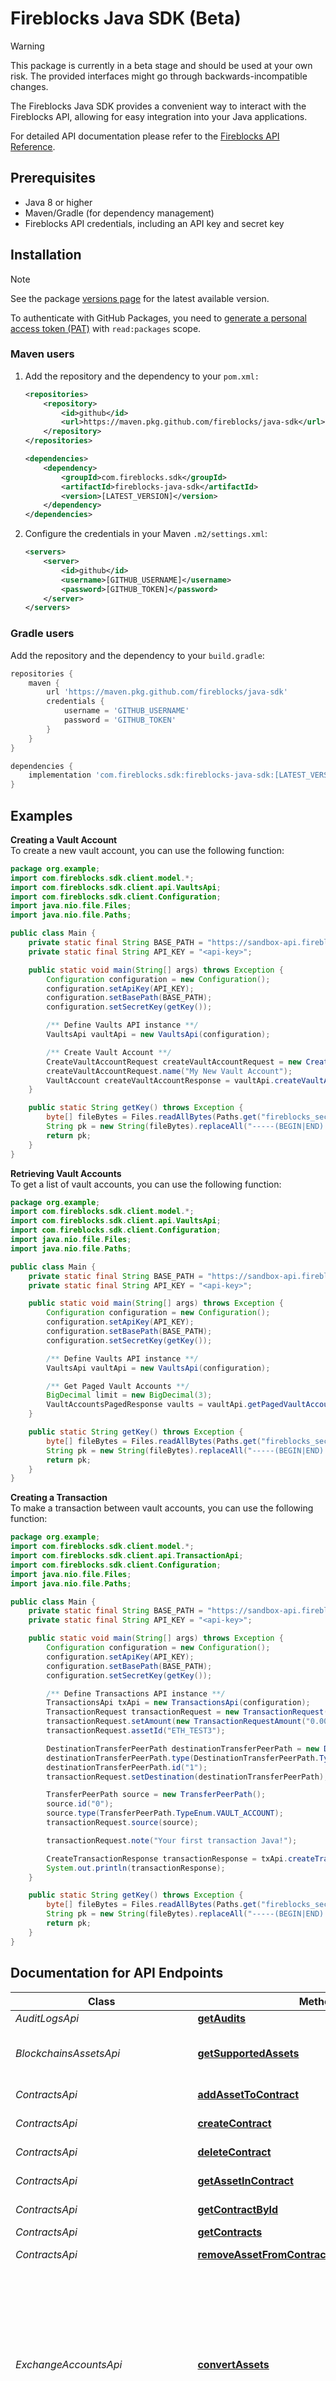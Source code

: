 # Fireblocks Java SDK (Beta)
<!--[![Maven version](https://badge.fury.io/java/fireblocks.svg)](https://badge.fury.io/java/fireblocks)-->
> [!WARNING]
> This package is currently in a beta stage and should be used at your own risk.
> The provided interfaces might go through backwards-incompatible changes.

The Fireblocks Java SDK provides a convenient way to interact with the Fireblocks API, allowing for easy integration into your Java applications.

For detailed API documentation please refer to the [Fireblocks API Reference](https://developers.fireblocks.com/reference/).

## Prerequisites

- Java 8 or higher
- Maven/Gradle (for dependency management)
- Fireblocks API credentials, including an API key and secret key

## Installation

> [!NOTE]
> See the package [versions page](https://github.com/fireblocks/java-sdk/packages/1998291/versions) for the latest available version.
> 
> To authenticate with GitHub Packages, you need to [generate a personal access token (PAT)](https://docs.github.com/en/authentication/keeping-your-account-and-data-secure/managing-your-personal-access-tokens) with `read:packages` scope.

### Maven users

1. Add the repository and the dependency to your `pom.xml:`
    
    ```xml 
    <repositories>
        <repository>
            <id>github</id>
            <url>https://maven.pkg.github.com/fireblocks/java-sdk</url>
        </repository>
    </repositories>

    <dependencies>
        <dependency>
            <groupId>com.fireblocks.sdk</groupId>
            <artifactId>fireblocks-java-sdk</artifactId>
            <version>[LATEST_VERSION]</version>
        </dependency>
    </dependencies>
    ```

2. Configure the credentials in your Maven `.m2/settings.xml`:
    ```xml
    <servers>
        <server>
            <id>github</id>
            <username>[GITHUB_USERNAME]</username>
            <password>[GITHUB_TOKEN]</password>
        </server>
    </servers>
    ```

### Gradle users

Add the repository and the dependency to your `build.gradle`:

```groovy
repositories {
    maven {
        url 'https://maven.pkg.github.com/fireblocks/java-sdk'
        credentials {
            username = 'GITHUB_USERNAME'
            password = 'GITHUB_TOKEN'
        }
    }
}

dependencies {
    implementation 'com.fireblocks.sdk:fireblocks-java-sdk:[LATEST_VERSION]'
}
```

## Examples
<p><strong>Creating a Vault Account</strong><br>
To create a new vault account, you can use the following function:</p>

```java
package org.example;
import com.fireblocks.sdk.client.model.*;
import com.fireblocks.sdk.client.api.VaultsApi;
import com.fireblocks.sdk.client.Configuration;
import java.nio.file.Files;
import java.nio.file.Paths;

public class Main {
    private static final String BASE_PATH = "https://sandbox-api.fireblocks.io/v1";
    private static final String API_KEY = "<api-key>";

    public static void main(String[] args) throws Exception {
        Configuration configuration = new Configuration();
        configuration.setApiKey(API_KEY);
        configuration.setBasePath(BASE_PATH);
        configuration.setSecretKey(getKey());

        /** Define Vaults API instance **/
        VaultsApi vaultApi = new VaultsApi(configuration);

        /** Create Vault Account **/
        CreateVaultAccountRequest createVaultAccountRequest = new CreateVaultAccountRequest();
        createVaultAccountRequest.name("My New Vault Account");
        VaultAccount createVaultAccountResponse = vaultApi.createVaultAccount(createVaultAccountRequest);
    }

    public static String getKey() throws Exception {
        byte[] fileBytes = Files.readAllBytes(Paths.get("fireblocks_secret_sandbox.key"));
        String pk = new String(fileBytes).replaceAll("-----(BEGIN|END) PRIVATE KEY-----", "").replaceAll("\\s", ""); // Convert bytes to a String
        return pk;
    }
}
```

<p><strong>Retrieving Vault Accounts</strong><br>
To get a list of vault accounts, you can use the following function:</p>

```java
package org.example;
import com.fireblocks.sdk.client.model.*;
import com.fireblocks.sdk.client.api.VaultsApi;
import com.fireblocks.sdk.client.Configuration;
import java.nio.file.Files;
import java.nio.file.Paths;

public class Main {
    private static final String BASE_PATH = "https://sandbox-api.fireblocks.io/v1";
    private static final String API_KEY = "<api-key>";

    public static void main(String[] args) throws Exception {
        Configuration configuration = new Configuration();
        configuration.setApiKey(API_KEY);
        configuration.setBasePath(BASE_PATH);
        configuration.setSecretKey(getKey());

        /** Define Vaults API instance **/
        VaultsApi vaultApi = new VaultsApi(configuration);

        /** Get Paged Vault Accounts **/
        BigDecimal limit = new BigDecimal(3);
        VaultAccountsPagedResponse vaults = vaultApi.getPagedVaultAccounts(null,null, null, null, null,null,null, limit);
    }

    public static String getKey() throws Exception {
        byte[] fileBytes = Files.readAllBytes(Paths.get("fireblocks_secret_sandbox.key"));
        String pk = new String(fileBytes).replaceAll("-----(BEGIN|END) PRIVATE KEY-----", "").replaceAll("\\s", ""); // Convert bytes to a String
        return pk;
    }
}
```

<p><strong>Creating a Transaction</strong><br>
To make a transaction between vault accounts, you can use the following function:</p>

```java
package org.example;
import com.fireblocks.sdk.client.model.*;
import com.fireblocks.sdk.client.api.TransactionApi;
import com.fireblocks.sdk.client.Configuration;
import java.nio.file.Files;
import java.nio.file.Paths;

public class Main {
    private static final String BASE_PATH = "https://sandbox-api.fireblocks.io/v1";
    private static final String API_KEY = "<api-key>";

    public static void main(String[] args) throws Exception {
        Configuration configuration = new Configuration();
        configuration.setApiKey(API_KEY);
        configuration.setBasePath(BASE_PATH);
        configuration.setSecretKey(getKey());

        /** Define Transactions API instance **/
        TransactionsApi txApi = new TransactionsApi(configuration);
        TransactionRequest transactionRequest = new TransactionRequest();
        transactionRequest.setAmount(new TransactionRequestAmount("0.001"));
        transactionRequest.assetId("ETH_TEST3");

        DestinationTransferPeerPath destinationTransferPeerPath = new DestinationTransferPeerPath();
        destinationTransferPeerPath.type(DestinationTransferPeerPath.TypeEnum.VAULT_ACCOUNT);
        destinationTransferPeerPath.id("1");
        transactionRequest.setDestination(destinationTransferPeerPath);

        TransferPeerPath source = new TransferPeerPath();
        source.id("0");
        source.type(TransferPeerPath.TypeEnum.VAULT_ACCOUNT);
        transactionRequest.source(source);

        transactionRequest.note("Your first transaction Java!");

        CreateTransactionResponse transactionResponse = txApi.createTransaction(transactionRequest);
        System.out.println(transactionResponse);
    }

    public static String getKey() throws Exception {
        byte[] fileBytes = Files.readAllBytes(Paths.get("fireblocks_secret_sandbox.key"));
        String pk = new String(fileBytes).replaceAll("-----(BEGIN|END) PRIVATE KEY-----", "").replaceAll("\\s", ""); // Convert bytes to a String
        return pk;
    }
}
```

## Documentation for API Endpoints

Class | Method | HTTP request | Description
------------ | ------------- | ------------- | -------------
*AuditLogsApi* | [**getAudits**](docs/AuditLogsApi.md#getAudits) | **GET** /audits | Get audit logs
*BlockchainsAssetsApi* | [**getSupportedAssets**](docs/BlockchainsAssetsApi.md#getSupportedAssets) | **GET** /supported_assets | List all asset types supported by Fireblocks
*ContractsApi* | [**addAssetToContract**](docs/ContractsApi.md#addAssetToContract) | **POST** /contracts/{contractId}/{assetId} | Add an asset to a contract
*ContractsApi* | [**createContract**](docs/ContractsApi.md#createContract) | **POST** /contracts | Create a contract
*ContractsApi* | [**deleteContract**](docs/ContractsApi.md#deleteContract) | **DELETE** /contracts/{contractId} | Delete a contract
*ContractsApi* | [**getAssetInContract**](docs/ContractsApi.md#getAssetInContract) | **GET** /contracts/{contractId}/{assetId} | Find a contract asset
*ContractsApi* | [**getContractById**](docs/ContractsApi.md#getContractById) | **GET** /contracts/{contractId} | Find a specific contract
*ContractsApi* | [**getContracts**](docs/ContractsApi.md#getContracts) | **GET** /contracts | List contracts
*ContractsApi* | [**removeAssetFromContract**](docs/ContractsApi.md#removeAssetFromContract) | **DELETE** /contracts/{contractId}/{assetId} | Delete a contract asset
*ExchangeAccountsApi* | [**convertAssets**](docs/ExchangeAccountsApi.md#convertAssets) | **POST** /exchange_accounts/{exchangeAccountId}/convert | Convert exchange account funds from the source asset to the destination asset. Coinbase (USD to USDC, USDC to USD) and Bitso (MXN to USD) are supported conversions.
*ExchangeAccountsApi* | [**getExchangeAccountAsset**](docs/ExchangeAccountsApi.md#getExchangeAccountAsset) | **GET** /exchange_accounts/{exchangeAccountId}/{assetId} | Find an asset for an exchange account
*ExchangeAccountsApi* | [**getExchangeAccountById**](docs/ExchangeAccountsApi.md#getExchangeAccountById) | **GET** /exchange_accounts/{exchangeAccountId} | Find a specific exchange account
*ExchangeAccountsApi* | [**getExchangeAccounts**](docs/ExchangeAccountsApi.md#getExchangeAccounts) | **GET** /exchange_accounts | List exchange accounts
*ExchangeAccountsApi* | [**internalTransfer**](docs/ExchangeAccountsApi.md#internalTransfer) | **POST** /exchange_accounts/{exchangeAccountId}/internal_transfer | Internal tranfer for exchange accounts
*ExternalWalletsApi* | [**addAssetToExternalWallet**](docs/ExternalWalletsApi.md#addAssetToExternalWallet) | **POST** /external_wallets/{walletId}/{assetId} | Add an asset to an external wallet.
*ExternalWalletsApi* | [**createExternalWallet**](docs/ExternalWalletsApi.md#createExternalWallet) | **POST** /external_wallets | Create an external wallet
*ExternalWalletsApi* | [**deleteExternalWallet**](docs/ExternalWalletsApi.md#deleteExternalWallet) | **DELETE** /external_wallets/{walletId} | Delete an external wallet
*ExternalWalletsApi* | [**getAssetInExternalWallet**](docs/ExternalWalletsApi.md#getAssetInExternalWallet) | **GET** /external_wallets/{walletId}/{assetId} | Get an asset from an external wallet
*ExternalWalletsApi* | [**getExternalWalletById**](docs/ExternalWalletsApi.md#getExternalWalletById) | **GET** /external_wallets/{walletId} | Find an external wallet
*ExternalWalletsApi* | [**getExternalWallets**](docs/ExternalWalletsApi.md#getExternalWallets) | **GET** /external_wallets | List external wallets
*ExternalWalletsApi* | [**removeAssetFromExternalWallet**](docs/ExternalWalletsApi.md#removeAssetFromExternalWallet) | **DELETE** /external_wallets/{walletId}/{assetId} | Delete an asset from an external wallet
*ExternalWalletsApi* | [**setCustomerRefIdForExternalWallet**](docs/ExternalWalletsApi.md#setCustomerRefIdForExternalWallet) | **POST** /external_wallets/{walletId}/set_customer_ref_id | Set an AML customer reference ID for an external wallet
*FiatAccountsApi* | [**depositFundsFromLinkedDDA**](docs/FiatAccountsApi.md#depositFundsFromLinkedDDA) | **POST** /fiat_accounts/{accountId}/deposit_from_linked_dda | Deposit funds from DDA
*FiatAccountsApi* | [**getFiatAccountById**](docs/FiatAccountsApi.md#getFiatAccountById) | **GET** /fiat_accounts/{accountId} | Find a specific fiat account
*FiatAccountsApi* | [**getFiatAccounts**](docs/FiatAccountsApi.md#getFiatAccounts) | **GET** /fiat_accounts | List fiat accounts
*FiatAccountsApi* | [**redeemFundsToLinkedDDA**](docs/FiatAccountsApi.md#redeemFundsToLinkedDDA) | **POST** /fiat_accounts/{accountId}/redeem_to_linked_dda | Redeem funds to DDA
*GasStationsApi* | [**getGasStation**](docs/GasStationsApi.md#getGasStation) | **GET** /gas_station | Get gas station settings
*GasStationsApi* | [**getGasStationByAssetId**](docs/GasStationsApi.md#getGasStationByAssetId) | **GET** /gas_station/{assetId} | Get gas station settings by asset
*GasStationsApi* | [**updateGasStationConfiguration**](docs/GasStationsApi.md#updateGasStationConfiguration) | **PUT** /gas_station/configuration | Edit gas station settings
*GasStationsApi* | [**updateGasStationConfigurationByAssetId**](docs/GasStationsApi.md#updateGasStationConfigurationByAssetId) | **PUT** /gas_station/configuration/{assetId} | Edit gas station settings for an asset
*InternalWalletsApi* | [**createInternalWallet**](docs/InternalWalletsApi.md#createInternalWallet) | **POST** /internal_wallets | Create an internal wallet
*InternalWalletsApi* | [**createInternalWalletAsset**](docs/InternalWalletsApi.md#createInternalWalletAsset) | **POST** /internal_wallets/{walletId}/{assetId} | Add an asset to an internal wallet
*InternalWalletsApi* | [**deleteInternalWallet**](docs/InternalWalletsApi.md#deleteInternalWallet) | **DELETE** /internal_wallets/{walletId} | Delete an internal wallet
*InternalWalletsApi* | [**deleteInternalWalletAsset**](docs/InternalWalletsApi.md#deleteInternalWalletAsset) | **DELETE** /internal_wallets/{walletId}/{assetId} | Delete a whitelisted address from an internal wallet
*InternalWalletsApi* | [**getInternalWalletAsset**](docs/InternalWalletsApi.md#getInternalWalletAsset) | **GET** /internal_wallets/{walletId}/{assetId} | Get an asset from an internal wallet
*InternalWalletsApi* | [**getInternalWalletById**](docs/InternalWalletsApi.md#getInternalWalletById) | **GET** /internal_wallets/{walletId} | Get assets for internal wallet
*InternalWalletsApi* | [**getInternalWallets**](docs/InternalWalletsApi.md#getInternalWallets) | **GET** /internal_wallets | List internal wallets
*InternalWalletsApi* | [**setCustomerRefIdForInternalWallet**](docs/InternalWalletsApi.md#setCustomerRefIdForInternalWallet) | **POST** /internal_wallets/{walletId}/set_customer_ref_id | Set an AML/KYT customer reference ID for an internal wallet
*NetworkConnectionsApi* | [**checkThirdPartyRoutingForNetworkConnection**](docs/NetworkConnectionsApi.md#checkThirdPartyRoutingForNetworkConnection) | **GET** /network_connections/{connectionId}/is_third_party_routing/{assetType} | Retrieve third-party network routing validation by asset type.
*NetworkConnectionsApi* | [**createNetworkConnection**](docs/NetworkConnectionsApi.md#createNetworkConnection) | **POST** /network_connections | Creates a new network connection
*NetworkConnectionsApi* | [**createNetworkId**](docs/NetworkConnectionsApi.md#createNetworkId) | **POST** /network_ids | Creates a new Network ID
*NetworkConnectionsApi* | [**deleteNetworkConnection**](docs/NetworkConnectionsApi.md#deleteNetworkConnection) | **DELETE** /network_connections/{connectionId} | Deletes a network connection by ID
*NetworkConnectionsApi* | [**deleteNetworkId**](docs/NetworkConnectionsApi.md#deleteNetworkId) | **DELETE** /network_ids/{networkId} | Deletes specific network ID.
*NetworkConnectionsApi* | [**getNetworkConnectionById**](docs/NetworkConnectionsApi.md#getNetworkConnectionById) | **GET** /network_connections/{connectionId} | Get a network connection
*NetworkConnectionsApi* | [**getNetworkConnections**](docs/NetworkConnectionsApi.md#getNetworkConnections) | **GET** /network_connections | List network connections
*NetworkConnectionsApi* | [**getNetworkIdById**](docs/NetworkConnectionsApi.md#getNetworkIdById) | **GET** /network_ids/{networkId} | Returns specific network ID.
*NetworkConnectionsApi* | [**getNetworkIds**](docs/NetworkConnectionsApi.md#getNetworkIds) | **GET** /network_ids | Returns all network IDs, both local IDs and discoverable remote IDs
*NetworkConnectionsApi* | [**setDiscoverabilityForNetworkId**](docs/NetworkConnectionsApi.md#setDiscoverabilityForNetworkId) | **PATCH** /network_ids/{networkId}/set_discoverability | Update network ID&#39;s discoverability.
*NetworkConnectionsApi* | [**setNetworkIdName**](docs/NetworkConnectionsApi.md#setNetworkIdName) | **PATCH** /network_ids/{networkId}/set_name | Update network ID&#39;s name.
*NetworkConnectionsApi* | [**setRoutingPolicyForNetworkConnection**](docs/NetworkConnectionsApi.md#setRoutingPolicyForNetworkConnection) | **PATCH** /network_connections/{connectionId}/set_routing_policy | Update network connection routing policy.
*NetworkConnectionsApi* | [**setRoutingPolicyForNetworkId**](docs/NetworkConnectionsApi.md#setRoutingPolicyForNetworkId) | **PATCH** /network_ids/{networkId}/set_routing_policy | Update network id routing policy.
*NftsApi* | [**getNFT**](docs/NftsApi.md#getNFT) | **GET** /nfts/tokens/{id} | List token data by ID
*NftsApi* | [**getNFTs**](docs/NftsApi.md#getNFTs) | **GET** /nfts/tokens | List tokens by IDs
*NftsApi* | [**getOwnershipTokens**](docs/NftsApi.md#getOwnershipTokens) | **GET** /nfts/ownership/tokens | List all owned tokens (paginated)
*NftsApi* | [**listOwnedCollections**](docs/NftsApi.md#listOwnedCollections) | **GET** /nfts/ownership/collections | List owned collections (paginated)
*NftsApi* | [**refreshNFTMetadata**](docs/NftsApi.md#refreshNFTMetadata) | **PUT** /nfts/tokens/{id} | Refresh token metadata
*NftsApi* | [**updateOwnershipTokens**](docs/NftsApi.md#updateOwnershipTokens) | **PUT** /nfts/ownership/tokens | Refresh vault account tokens
*NftsApi* | [**updateTokenOwnershipStatus**](docs/NftsApi.md#updateTokenOwnershipStatus) | **PUT** /nfts/ownership/tokens/{id}/status | Update token ownership status
*OffExchangesApi* | [**addOffExchange**](docs/OffExchangesApi.md#addOffExchange) | **POST** /off_exchange/add | add collateral
*OffExchangesApi* | [**getOffExchangeCollateralAccounts**](docs/OffExchangesApi.md#getOffExchangeCollateralAccounts) | **GET** /off_exchange/collateral_accounts/{mainExchangeAccountId} | Find a specific collateral exchange account
*OffExchangesApi* | [**getOffExchangeSettlementTransactions**](docs/OffExchangesApi.md#getOffExchangeSettlementTransactions) | **GET** /off_exchange/settlements/transactions | get settlements transactions from exchange
*OffExchangesApi* | [**removeOffExchange**](docs/OffExchangesApi.md#removeOffExchange) | **POST** /off_exchange/remove | remove collateral
*OffExchangesApi* | [**settleOffExchangeTrades**](docs/OffExchangesApi.md#settleOffExchangeTrades) | **POST** /off_exchange/settlements/trader | create settlement for a trader
*OtaBetaApi* | [**getOtaStatus**](docs/OtaBetaApi.md#getOtaStatus) | **GET** /management/ota | Returns current OTA status
*OtaBetaApi* | [**setOtaStatus**](docs/OtaBetaApi.md#setOtaStatus) | **POST** /management/ota | Enable or disable transactions to OTA
*PaymentsCrossBorderSettlementApi* | [**createXBSettlementConfig**](docs/PaymentsCrossBorderSettlementApi.md#createXBSettlementConfig) | **POST** /payments/xb-settlements/configs | Create a new cross-border settlement configuration
*PaymentsCrossBorderSettlementApi* | [**createXBSettlementFlow**](docs/PaymentsCrossBorderSettlementApi.md#createXBSettlementFlow) | **POST** /payments/xb-settlements/flows | Create a new cross-border settlement flow
*PaymentsCrossBorderSettlementApi* | [**deleteXBSettlementConfig**](docs/PaymentsCrossBorderSettlementApi.md#deleteXBSettlementConfig) | **DELETE** /payments/xb-settlements/configs/{configId} | Delete a cross-border settlement configuration
*PaymentsCrossBorderSettlementApi* | [**executeXBSettlementFlowAction**](docs/PaymentsCrossBorderSettlementApi.md#executeXBSettlementFlowAction) | **POST** /payments/xb-settlements/flows/{flowId}/actions/execute | Execute cross-border settlement flow
*PaymentsCrossBorderSettlementApi* | [**getXBSettlementConfigById**](docs/PaymentsCrossBorderSettlementApi.md#getXBSettlementConfigById) | **GET** /payments/xb-settlements/configs/{configId} | Get a specific cross-border settlement configuration
*PaymentsCrossBorderSettlementApi* | [**getXBSettlementConfigs**](docs/PaymentsCrossBorderSettlementApi.md#getXBSettlementConfigs) | **GET** /payments/xb-settlements/configs | Get all the cross-border settlement configurations
*PaymentsCrossBorderSettlementApi* | [**getXBSettlementFlowById**](docs/PaymentsCrossBorderSettlementApi.md#getXBSettlementFlowById) | **GET** /payments/xb-settlements/flows/{flowId} | Get specific cross-border settlement flow details
*PaymentsCrossBorderSettlementApi* | [**updateXBSettlementConfig**](docs/PaymentsCrossBorderSettlementApi.md#updateXBSettlementConfig) | **PUT** /payments/xb-settlements/configs/{configId} | Edit a cross-border settlement configuration
*PaymentsPayoutApi* | [**createPayout**](docs/PaymentsPayoutApi.md#createPayout) | **POST** /payments/payout | Create a payout instruction set
*PaymentsPayoutApi* | [**executePayoutAction**](docs/PaymentsPayoutApi.md#executePayoutAction) | **POST** /payments/payout/{payoutId}/actions/execute | Execute a payout instruction set
*PaymentsPayoutApi* | [**getPayoutById**](docs/PaymentsPayoutApi.md#getPayoutById) | **GET** /payments/payout/{payoutId} | Get the status of a payout instruction set
*PolicyEditorBetaApi* | [**getActivePolicy**](docs/PolicyEditorBetaApi.md#getActivePolicy) | **GET** /tap/active_policy | Get the active policy and its validation
*PolicyEditorBetaApi* | [**getDraft**](docs/PolicyEditorBetaApi.md#getDraft) | **GET** /tap/draft | Get the active draft
*PolicyEditorBetaApi* | [**publishDraft**](docs/PolicyEditorBetaApi.md#publishDraft) | **POST** /tap/draft | Send publish request for a certain draft id
*PolicyEditorBetaApi* | [**publishPolicyRules**](docs/PolicyEditorBetaApi.md#publishPolicyRules) | **POST** /tap/publish | Send publish request for a set of policy rules
*PolicyEditorBetaApi* | [**updateDraft**](docs/PolicyEditorBetaApi.md#updateDraft) | **PUT** /tap/draft | Update the draft with a new set of rules
*TransactionsApi* | [**cancelTransaction**](docs/TransactionsApi.md#cancelTransaction) | **POST** /transactions/{txId}/cancel | Cancel a transaction
*TransactionsApi* | [**createTransaction**](docs/TransactionsApi.md#createTransaction) | **POST** /transactions | Create a new transaction
*TransactionsApi* | [**dropTransaction**](docs/TransactionsApi.md#dropTransaction) | **POST** /transactions/{txId}/drop | Drop ETH transaction by ID
*TransactionsApi* | [**estimateNetworkFee**](docs/TransactionsApi.md#estimateNetworkFee) | **GET** /estimate_network_fee | Estimate the required fee for an asset
*TransactionsApi* | [**estimateTransactionFee**](docs/TransactionsApi.md#estimateTransactionFee) | **POST** /transactions/estimate_fee | Estimate transaction fee
*TransactionsApi* | [**freezeTransaction**](docs/TransactionsApi.md#freezeTransaction) | **POST** /transactions/{txId}/freeze | Freeze a transaction
*TransactionsApi* | [**getTransactionByExternalId**](docs/TransactionsApi.md#getTransactionByExternalId) | **GET** /transactions/external_tx_id/{externalTxId}/ | Find a specific transaction by external transaction ID
*TransactionsApi* | [**getTransactionById**](docs/TransactionsApi.md#getTransactionById) | **GET** /transactions/{txId} | Find a specific transaction by Fireblocks transaction ID
*TransactionsApi* | [**getTransactions**](docs/TransactionsApi.md#getTransactions) | **GET** /transactions | List transaction history
*TransactionsApi* | [**setConfirmationThresholdForTransaction**](docs/TransactionsApi.md#setConfirmationThresholdForTransaction) | **POST** /transactions/{txId}/set_confirmation_threshold | Set confirmation threshold by transaction ID
*TransactionsApi* | [**setConfirmationThresholdForTransactionByHash**](docs/TransactionsApi.md#setConfirmationThresholdForTransactionByHash) | **POST** /txHash/{txHash}/set_confirmation_threshold | Set confirmation threshold by transaction hash
*TransactionsApi* | [**unfreezeTransaction**](docs/TransactionsApi.md#unfreezeTransaction) | **POST** /transactions/{txId}/unfreeze | Unfreeze a transaction
*TransactionsApi* | [**validateAddress**](docs/TransactionsApi.md#validateAddress) | **GET** /transactions/validate_address/{assetId}/{address} | Validate destination address
*TravelRuleBetaApi* | [**getVASPByDID**](docs/TravelRuleBetaApi.md#getVASPByDID) | **GET** /screening/travel_rule/vasp/{did} | Get VASP details
*TravelRuleBetaApi* | [**getVASPs**](docs/TravelRuleBetaApi.md#getVASPs) | **GET** /screening/travel_rule/vasp | Get All VASPs
*TravelRuleBetaApi* | [**travelRuleApiControllerUpdateVasp**](docs/TravelRuleBetaApi.md#travelRuleApiControllerUpdateVasp) | **PUT** /screeening/travel_rule/vasp/update | Add jsonDidKey to VASP details
*TravelRuleBetaApi* | [**validateFullTravelRuleTransaction**](docs/TravelRuleBetaApi.md#validateFullTravelRuleTransaction) | **POST** /screening/travel_rule/transaction/validate/full | Validate Full Travel Rule Transaction
*TravelRuleBetaApi* | [**validateTravelRuleTransaction**](docs/TravelRuleBetaApi.md#validateTravelRuleTransaction) | **POST** /screening/travel_rule/transaction/validate | Validate Travel Rule Transaction
*UsersApi* | [**getUsers**](docs/UsersApi.md#getUsers) | **GET** /users | List users
*UsersGroupsBetaApi* | [**createUserGroup**](docs/UsersGroupsBetaApi.md#createUserGroup) | **POST** /users_groups | Create users group
*UsersGroupsBetaApi* | [**deleteUserGroup**](docs/UsersGroupsBetaApi.md#deleteUserGroup) | **DELETE** /users_groups/{groupId} | Delete users group
*UsersGroupsBetaApi* | [**getUserGroup**](docs/UsersGroupsBetaApi.md#getUserGroup) | **GET** /users_groups/{groupId} | Get users group
*UsersGroupsBetaApi* | [**getUserGroups**](docs/UsersGroupsBetaApi.md#getUserGroups) | **GET** /users_groups | List users groups
*UsersGroupsBetaApi* | [**updateUserGroup**](docs/UsersGroupsBetaApi.md#updateUserGroup) | **PUT** /users_groups/{groupId} | Update users group
*VaultsApi* | [**activateAssetForVaultAccount**](docs/VaultsApi.md#activateAssetForVaultAccount) | **POST** /vault/accounts/{vaultAccountId}/{assetId}/activate | Activate a wallet in a vault account
*VaultsApi* | [**createLegacyAddressForVaultAccountAsset**](docs/VaultsApi.md#createLegacyAddressForVaultAccountAsset) | **POST** /vault/accounts/{vaultAccountId}/{assetId}/addresses/{addressId}/create_legacy | Convert a segwit address to legacy format
*VaultsApi* | [**createVaultAccount**](docs/VaultsApi.md#createVaultAccount) | **POST** /vault/accounts | Create a new vault account
*VaultsApi* | [**createVaultAccountAsset**](docs/VaultsApi.md#createVaultAccountAsset) | **POST** /vault/accounts/{vaultAccountId}/{assetId} | Create a new wallet
*VaultsApi* | [**createVaultAccountAssetAddress**](docs/VaultsApi.md#createVaultAccountAssetAddress) | **POST** /vault/accounts/{vaultAccountId}/{assetId}/addresses | Create new asset deposit address
*VaultsApi* | [**getAssetWallets**](docs/VaultsApi.md#getAssetWallets) | **GET** /vault/asset_wallets | List asset wallets (Paginated)
*VaultsApi* | [**getMaxSpendableAmount**](docs/VaultsApi.md#getMaxSpendableAmount) | **GET** /vault/accounts/{vaultAccountId}/{assetId}/max_spendable_amount | Get the maximum spendable amount in a single transaction.
*VaultsApi* | [**getPagedVaultAccounts**](docs/VaultsApi.md#getPagedVaultAccounts) | **GET** /vault/accounts_paged | List vault acounts (Paginated)
*VaultsApi* | [**getPublicKeyInfo**](docs/VaultsApi.md#getPublicKeyInfo) | **GET** /vault/public_key_info/ | Get the public key information
*VaultsApi* | [**getPublicKeyInfoForAddress**](docs/VaultsApi.md#getPublicKeyInfoForAddress) | **GET** /vault/accounts/{vaultAccountId}/{assetId}/{change}/{addressIndex}/public_key_info | Get the public key for a vault account
*VaultsApi* | [**getVaultAccountAsset**](docs/VaultsApi.md#getVaultAccountAsset) | **GET** /vault/accounts/{vaultAccountId}/{assetId} | Get the asset balance for a vault account
*VaultsApi* | [**getVaultAccountAssetAddresses**](docs/VaultsApi.md#getVaultAccountAssetAddresses) | **GET** /vault/accounts/{vaultAccountId}/{assetId}/addresses | Get asset addresses
*VaultsApi* | [**getVaultAccountAssetUnspentInputs**](docs/VaultsApi.md#getVaultAccountAssetUnspentInputs) | **GET** /vault/accounts/{vaultAccountId}/{assetId}/unspent_inputs | Get UTXO unspent inputs information
*VaultsApi* | [**getVaultAccountById**](docs/VaultsApi.md#getVaultAccountById) | **GET** /vault/accounts/{vaultAccountId} | Find a vault account by ID
*VaultsApi* | [**getVaultAccounts**](docs/VaultsApi.md#getVaultAccounts) | **GET** /vault/accounts | List vault accounts
*VaultsApi* | [**getVaultAssetById**](docs/VaultsApi.md#getVaultAssetById) | **GET** /vault/assets/{assetId} | Get vault balance by asset
*VaultsApi* | [**getVaultAssets**](docs/VaultsApi.md#getVaultAssets) | **GET** /vault/assets | Get asset balance for chosen assets
*VaultsApi* | [**hideVaultAccount**](docs/VaultsApi.md#hideVaultAccount) | **POST** /vault/accounts/{vaultAccountId}/hide | Hide a vault account in the console
*VaultsApi* | [**setAutoFuelForVaultAccount**](docs/VaultsApi.md#setAutoFuelForVaultAccount) | **POST** /vault/accounts/{vaultAccountId}/set_auto_fuel | Turn autofueling on or off
*VaultsApi* | [**setCustomerRefIdForVaultAccount**](docs/VaultsApi.md#setCustomerRefIdForVaultAccount) | **POST** /vault/accounts/{vaultAccountId}/set_customer_ref_id | Set an AML/KYT customer reference ID for a vault account
*VaultsApi* | [**setCustomerRefIdForVaultAccountAssetAddress**](docs/VaultsApi.md#setCustomerRefIdForVaultAccountAssetAddress) | **POST** /vault/accounts/{vaultAccountId}/{assetId}/addresses/{addressId}/set_customer_ref_id | Assign AML customer reference ID
*VaultsApi* | [**unhideVaultAccount**](docs/VaultsApi.md#unhideVaultAccount) | **POST** /vault/accounts/{vaultAccountId}/unhide | Unhide a vault account in the console
*VaultsApi* | [**updateVaultAccount**](docs/VaultsApi.md#updateVaultAccount) | **PUT** /vault/accounts/{vaultAccountId} | Rename a vault account
*VaultsApi* | [**updateVaultAccountAssetAddress**](docs/VaultsApi.md#updateVaultAccountAssetAddress) | **PUT** /vault/accounts/{vaultAccountId}/{assetId}/addresses/{addressId} | Update address description
*VaultsApi* | [**updateVaultAccountAssetBalance**](docs/VaultsApi.md#updateVaultAccountAssetBalance) | **POST** /vault/accounts/{vaultAccountId}/{assetId}/balance | Refresh asset balance data
*Web3ConnectionsApi* | [**create**](docs/Web3ConnectionsApi.md#create) | **POST** /connections/wc | Create a new Web3 connection.
*Web3ConnectionsApi* | [**get**](docs/Web3ConnectionsApi.md#get) | **GET** /connections | List all open Web3 connections.
*Web3ConnectionsApi* | [**remove**](docs/Web3ConnectionsApi.md#remove) | **DELETE** /connections/wc/{id} | Remove an existing Web3 connection.
*Web3ConnectionsApi* | [**submit**](docs/Web3ConnectionsApi.md#submit) | **PUT** /connections/wc/{id} | Respond to a pending Web3 connection request.
*WebhooksApi* | [**resendWebhooks**](docs/WebhooksApi.md#resendWebhooks) | **POST** /webhooks/resend | Resend failed webhooks
*WebhooksApi* | [**resendWebhooksForTransaction**](docs/WebhooksApi.md#resendWebhooksForTransaction) | **POST** /webhooks/resend/{txId} | Resend failed webhooks for a transaction by ID


## Documentation for Models

 - [AddAssetToContractRequest](docs/AddAssetToContractRequest.md)
 - [AddAssetToExternalWalletRequest](docs/AddAssetToExternalWalletRequest.md)
 - [AddAssetToExternalWalletRequestOneOf](docs/AddAssetToExternalWalletRequestOneOf.md)
 - [AddAssetToExternalWalletRequestOneOf1](docs/AddAssetToExternalWalletRequestOneOf1.md)
 - [AddAssetToExternalWalletRequestOneOf1AdditionalInfo](docs/AddAssetToExternalWalletRequestOneOf1AdditionalInfo.md)
 - [AddAssetToExternalWalletRequestOneOf1AdditionalInfoOneOf](docs/AddAssetToExternalWalletRequestOneOf1AdditionalInfoOneOf.md)
 - [AddAssetToExternalWalletRequestOneOf1AdditionalInfoOneOf1](docs/AddAssetToExternalWalletRequestOneOf1AdditionalInfoOneOf1.md)
 - [AddAssetToExternalWalletRequestOneOf1AdditionalInfoOneOf2](docs/AddAssetToExternalWalletRequestOneOf1AdditionalInfoOneOf2.md)
 - [AddCollateralRequestBody](docs/AddCollateralRequestBody.md)
 - [AmlScreeningResult](docs/AmlScreeningResult.md)
 - [AmountAggregationTimePeriodMethod](docs/AmountAggregationTimePeriodMethod.md)
 - [AmountInfo](docs/AmountInfo.md)
 - [AssetTypeResponse](docs/AssetTypeResponse.md)
 - [AssetWallet](docs/AssetWallet.md)
 - [AuthorizationGroups](docs/AuthorizationGroups.md)
 - [AuthorizationInfo](docs/AuthorizationInfo.md)
 - [BlockInfo](docs/BlockInfo.md)
 - [CancelTransactionResponse](docs/CancelTransactionResponse.md)
 - [CheckThirdPartyRoutingForNetworkConnection200Response](docs/CheckThirdPartyRoutingForNetworkConnection200Response.md)
 - [CollectionOwnershipResponse](docs/CollectionOwnershipResponse.md)
 - [ConfigChangeRequestStatus](docs/ConfigChangeRequestStatus.md)
 - [ConvertAssetsRequest](docs/ConvertAssetsRequest.md)
 - [CreateAddressResponse](docs/CreateAddressResponse.md)
 - [CreateConnectionRequest](docs/CreateConnectionRequest.md)
 - [CreateConnectionResponse](docs/CreateConnectionResponse.md)
 - [CreateConnectionResponseSessionMetadata](docs/CreateConnectionResponseSessionMetadata.md)
 - [CreateContractRequest](docs/CreateContractRequest.md)
 - [CreateInternalTransferRequest](docs/CreateInternalTransferRequest.md)
 - [CreateInternalWalletAssetRequest](docs/CreateInternalWalletAssetRequest.md)
 - [CreateInternalWalletRequest](docs/CreateInternalWalletRequest.md)
 - [CreateNetworkIdRequest](docs/CreateNetworkIdRequest.md)
 - [CreatePayoutRequest](docs/CreatePayoutRequest.md)
 - [CreateTransactionResponse](docs/CreateTransactionResponse.md)
 - [CreateUsersGroupResponse](docs/CreateUsersGroupResponse.md)
 - [CreateVaultAccountAssetAddressRequest](docs/CreateVaultAccountAssetAddressRequest.md)
 - [CreateVaultAccountAssetRequest](docs/CreateVaultAccountAssetRequest.md)
 - [CreateVaultAccountRequest](docs/CreateVaultAccountRequest.md)
 - [CreateVaultAssetResponse](docs/CreateVaultAssetResponse.md)
 - [CustomCryptoRoutingDest](docs/CustomCryptoRoutingDest.md)
 - [CustomFiatRoutingDest](docs/CustomFiatRoutingDest.md)
 - [DefaultNetworkRoutingDest](docs/DefaultNetworkRoutingDest.md)
 - [DestinationTransferPeerPath](docs/DestinationTransferPeerPath.md)
 - [DestinationTransferPeerPathAllOf](docs/DestinationTransferPeerPathAllOf.md)
 - [DestinationTransferPeerPathResponse](docs/DestinationTransferPeerPathResponse.md)
 - [DestinationTransferPeerPathResponseAllOf](docs/DestinationTransferPeerPathResponseAllOf.md)
 - [DispatchPayoutResponse](docs/DispatchPayoutResponse.md)
 - [DraftResponse](docs/DraftResponse.md)
 - [DraftReviewAndValidationResponse](docs/DraftReviewAndValidationResponse.md)
 - [DropTransactionRequest](docs/DropTransactionRequest.md)
 - [DropTransactionResponse](docs/DropTransactionResponse.md)
 - [Error](docs/Error.md)
 - [ErrorResponse](docs/ErrorResponse.md)
 - [ErrorResponseError](docs/ErrorResponseError.md)
 - [EstimatedNetworkFeeResponse](docs/EstimatedNetworkFeeResponse.md)
 - [EstimatedTransactionFeeResponse](docs/EstimatedTransactionFeeResponse.md)
 - [ExchangeAccount](docs/ExchangeAccount.md)
 - [ExchangeAsset](docs/ExchangeAsset.md)
 - [ExchangeTradingAccount](docs/ExchangeTradingAccount.md)
 - [ExchangeType](docs/ExchangeType.md)
 - [ExternalWalletAsset](docs/ExternalWalletAsset.md)
 - [FeeInfo](docs/FeeInfo.md)
 - [FiatAccount](docs/FiatAccount.md)
 - [FiatAccountType](docs/FiatAccountType.md)
 - [FiatAsset](docs/FiatAsset.md)
 - [FreezeTransactionResponse](docs/FreezeTransactionResponse.md)
 - [GasStationConfiguration](docs/GasStationConfiguration.md)
 - [GasStationPropertiesResponse](docs/GasStationPropertiesResponse.md)
 - [GetConnectionsResponse](docs/GetConnectionsResponse.md)
 - [GetFilterParameter](docs/GetFilterParameter.md)
 - [GetNFTs200Response](docs/GetNFTs200Response.md)
 - [GetNetworkIds200ResponseInner](docs/GetNetworkIds200ResponseInner.md)
 - [GetOtaStatus200Response](docs/GetOtaStatus200Response.md)
 - [GetOwnershipTokens200Response](docs/GetOwnershipTokens200Response.md)
 - [GetTransactionOperation](docs/GetTransactionOperation.md)
 - [GetUsersResponse](docs/GetUsersResponse.md)
 - [InstructionAmount](docs/InstructionAmount.md)
 - [ListOwnedCollections200Response](docs/ListOwnedCollections200Response.md)
 - [MediaEntityResponse](docs/MediaEntityResponse.md)
 - [Ncw](docs/Ncw.md)
 - [NetworkChannel](docs/NetworkChannel.md)
 - [NetworkConnection](docs/NetworkConnection.md)
 - [NetworkConnectionResponse](docs/NetworkConnectionResponse.md)
 - [NetworkConnectionResponseLocalChannel](docs/NetworkConnectionResponseLocalChannel.md)
 - [NetworkConnectionResponseRemoteChannel](docs/NetworkConnectionResponseRemoteChannel.md)
 - [NetworkConnectionRoutingPolicy](docs/NetworkConnectionRoutingPolicy.md)
 - [NetworkConnectionRoutingPolicyCrypto](docs/NetworkConnectionRoutingPolicyCrypto.md)
 - [NetworkConnectionRoutingPolicySen](docs/NetworkConnectionRoutingPolicySen.md)
 - [NetworkConnectionRoutingPolicySenTest](docs/NetworkConnectionRoutingPolicySenTest.md)
 - [NetworkConnectionRoutingPolicySignet](docs/NetworkConnectionRoutingPolicySignet.md)
 - [NetworkConnectionRoutingPolicySignetTest](docs/NetworkConnectionRoutingPolicySignetTest.md)
 - [NetworkFee](docs/NetworkFee.md)
 - [NetworkId](docs/NetworkId.md)
 - [NetworkIdResponse](docs/NetworkIdResponse.md)
 - [NetworkIdResponseAllOf](docs/NetworkIdResponseAllOf.md)
 - [NetworkIdRoutingPolicy](docs/NetworkIdRoutingPolicy.md)
 - [NetworkIdRoutingPolicyCrypto](docs/NetworkIdRoutingPolicyCrypto.md)
 - [NetworkIdRoutingPolicySen](docs/NetworkIdRoutingPolicySen.md)
 - [NetworkIdRoutingPolicySenTest](docs/NetworkIdRoutingPolicySenTest.md)
 - [NetworkRecord](docs/NetworkRecord.md)
 - [NoneNetworkRoutingDest](docs/NoneNetworkRoutingDest.md)
 - [OneTimeAddress](docs/OneTimeAddress.md)
 - [PaginatedAssetWalletResponse](docs/PaginatedAssetWalletResponse.md)
 - [PaginatedAssetWalletResponsePaging](docs/PaginatedAssetWalletResponsePaging.md)
 - [Paging](docs/Paging.md)
 - [PayeeAccount](docs/PayeeAccount.md)
 - [PayeeAccountResponse](docs/PayeeAccountResponse.md)
 - [PayeeAccountType](docs/PayeeAccountType.md)
 - [PaymentAccount](docs/PaymentAccount.md)
 - [PaymentAccountResponse](docs/PaymentAccountResponse.md)
 - [PaymentAccountType](docs/PaymentAccountType.md)
 - [PayoutInitMethod](docs/PayoutInitMethod.md)
 - [PayoutInstruction](docs/PayoutInstruction.md)
 - [PayoutInstructionResponse](docs/PayoutInstructionResponse.md)
 - [PayoutInstructionState](docs/PayoutInstructionState.md)
 - [PayoutResponse](docs/PayoutResponse.md)
 - [PayoutState](docs/PayoutState.md)
 - [PayoutStatus](docs/PayoutStatus.md)
 - [PolicyAndValidationResponse](docs/PolicyAndValidationResponse.md)
 - [PolicyCheckResult](docs/PolicyCheckResult.md)
 - [PolicyMetadata](docs/PolicyMetadata.md)
 - [PolicyResponse](docs/PolicyResponse.md)
 - [PolicyRule](docs/PolicyRule.md)
 - [PolicyRuleAmountAggregation](docs/PolicyRuleAmountAggregation.md)
 - [PolicyRuleAuthorizationGroups](docs/PolicyRuleAuthorizationGroups.md)
 - [PolicyRuleAuthorizationGroupsGroupsInner](docs/PolicyRuleAuthorizationGroupsGroupsInner.md)
 - [PolicyRuleCheckResult](docs/PolicyRuleCheckResult.md)
 - [PolicyRuleDesignatedSigners](docs/PolicyRuleDesignatedSigners.md)
 - [PolicyRuleDst](docs/PolicyRuleDst.md)
 - [PolicyRuleError](docs/PolicyRuleError.md)
 - [PolicyRuleOperators](docs/PolicyRuleOperators.md)
 - [PolicyRuleRawMessageSigning](docs/PolicyRuleRawMessageSigning.md)
 - [PolicyRuleRawMessageSigningDerivationPath](docs/PolicyRuleRawMessageSigningDerivationPath.md)
 - [PolicyRuleSrc](docs/PolicyRuleSrc.md)
 - [PolicyRuleSrcIdsInnerInner](docs/PolicyRuleSrcIdsInnerInner.md)
 - [PolicySrcOrDestSubType](docs/PolicySrcOrDestSubType.md)
 - [PolicySrcOrDestType](docs/PolicySrcOrDestType.md)
 - [PolicyStatus](docs/PolicyStatus.md)
 - [PolicyValidation](docs/PolicyValidation.md)
 - [PublicKeyInformation](docs/PublicKeyInformation.md)
 - [PublishDraftRequest](docs/PublishDraftRequest.md)
 - [PublishPolicyRulesRequest](docs/PublishPolicyRulesRequest.md)
 - [PublishResult](docs/PublishResult.md)
 - [RedeemFundsToLinkedDDARequest](docs/RedeemFundsToLinkedDDARequest.md)
 - [RemoveCollateralRequestBody](docs/RemoveCollateralRequestBody.md)
 - [RequestOptions](docs/RequestOptions.md)
 - [ResendWebhooksForTransactionRequest](docs/ResendWebhooksForTransactionRequest.md)
 - [ResendWebhooksResponse](docs/ResendWebhooksResponse.md)
 - [RespondToConnectionRequest](docs/RespondToConnectionRequest.md)
 - [RewardInfo](docs/RewardInfo.md)
 - [RewardsInfo](docs/RewardsInfo.md)
 - [SessionDTO](docs/SessionDTO.md)
 - [SessionDTOSessionMetadata](docs/SessionDTOSessionMetadata.md)
 - [SessionMetadata](docs/SessionMetadata.md)
 - [SetAutoFuelForVaultAccountRequest](docs/SetAutoFuelForVaultAccountRequest.md)
 - [SetConfirmationsThresholdRequest](docs/SetConfirmationsThresholdRequest.md)
 - [SetConfirmationsThresholdResponse](docs/SetConfirmationsThresholdResponse.md)
 - [SetCustomerRefIdForVaultAccountRequest](docs/SetCustomerRefIdForVaultAccountRequest.md)
 - [SetDiscoverabilityForNetworkIdRequest](docs/SetDiscoverabilityForNetworkIdRequest.md)
 - [SetNetworkIdNameRequest](docs/SetNetworkIdNameRequest.md)
 - [SetOtaStatusRequest](docs/SetOtaStatusRequest.md)
 - [SetRoutingPolicyForNetworkConnection200Response](docs/SetRoutingPolicyForNetworkConnection200Response.md)
 - [SetRoutingPolicyForNetworkConnectionRequest](docs/SetRoutingPolicyForNetworkConnectionRequest.md)
 - [SetRoutingPolicyForNetworkIdRequest](docs/SetRoutingPolicyForNetworkIdRequest.md)
 - [SettlementRequestBody](docs/SettlementRequestBody.md)
 - [SettlementResponse](docs/SettlementResponse.md)
 - [SignedMessage](docs/SignedMessage.md)
 - [SignedMessageSignature](docs/SignedMessageSignature.md)
 - [SourceTransferPeerPathResponse](docs/SourceTransferPeerPathResponse.md)
 - [SourceTransferPeerPathResponseAllOf](docs/SourceTransferPeerPathResponseAllOf.md)
 - [SystemMessageInfo](docs/SystemMessageInfo.md)
 - [Term](docs/Term.md)
 - [ToCollateralTransaction](docs/ToCollateralTransaction.md)
 - [ToExchangeTransaction](docs/ToExchangeTransaction.md)
 - [TokenCollectionResponse](docs/TokenCollectionResponse.md)
 - [TokenOwnershipResponse](docs/TokenOwnershipResponse.md)
 - [TokenResponse](docs/TokenResponse.md)
 - [TokenResponseCollection](docs/TokenResponseCollection.md)
 - [TradingAccountType](docs/TradingAccountType.md)
 - [Transaction](docs/Transaction.md)
 - [TransactionFee](docs/TransactionFee.md)
 - [TransactionOperation](docs/TransactionOperation.md)
 - [TransactionRequest](docs/TransactionRequest.md)
 - [TransactionRequestAmount](docs/TransactionRequestAmount.md)
 - [TransactionRequestDestination](docs/TransactionRequestDestination.md)
 - [TransactionRequestFee](docs/TransactionRequestFee.md)
 - [TransactionRequestGasLimit](docs/TransactionRequestGasLimit.md)
 - [TransactionRequestGasPrice](docs/TransactionRequestGasPrice.md)
 - [TransactionRequestNetworkFee](docs/TransactionRequestNetworkFee.md)
 - [TransactionRequestNetworkStaking](docs/TransactionRequestNetworkStaking.md)
 - [TransactionRequestPriorityFee](docs/TransactionRequestPriorityFee.md)
 - [TransactionResponse](docs/TransactionResponse.md)
 - [TransactionResponseContractCallDecodedData](docs/TransactionResponseContractCallDecodedData.md)
 - [TransactionResponseDestination](docs/TransactionResponseDestination.md)
 - [TransferPeerPath](docs/TransferPeerPath.md)
 - [TravelRuleAddress](docs/TravelRuleAddress.md)
 - [TravelRuleGetAllVASPsResponse](docs/TravelRuleGetAllVASPsResponse.md)
 - [TravelRuleIssuer](docs/TravelRuleIssuer.md)
 - [TravelRuleIssuers](docs/TravelRuleIssuers.md)
 - [TravelRuleOwnershipProof](docs/TravelRuleOwnershipProof.md)
 - [TravelRulePiiIVMS](docs/TravelRulePiiIVMS.md)
 - [TravelRuleTransactionBlockchainInfo](docs/TravelRuleTransactionBlockchainInfo.md)
 - [TravelRuleUpdateVASPDetails](docs/TravelRuleUpdateVASPDetails.md)
 - [TravelRuleVASP](docs/TravelRuleVASP.md)
 - [TravelRuleValidateFullTransactionRequest](docs/TravelRuleValidateFullTransactionRequest.md)
 - [TravelRuleValidateFullTransactionRequestBeneficiary](docs/TravelRuleValidateFullTransactionRequestBeneficiary.md)
 - [TravelRuleValidateFullTransactionRequestBeneficiaryProof](docs/TravelRuleValidateFullTransactionRequestBeneficiaryProof.md)
 - [TravelRuleValidateFullTransactionRequestOriginator](docs/TravelRuleValidateFullTransactionRequestOriginator.md)
 - [TravelRuleValidateFullTransactionRequestOriginatorProof](docs/TravelRuleValidateFullTransactionRequestOriginatorProof.md)
 - [TravelRuleValidateFullTransactionRequestPii](docs/TravelRuleValidateFullTransactionRequestPii.md)
 - [TravelRuleValidateFullTransactionRequestTransactionBlockchainInfo](docs/TravelRuleValidateFullTransactionRequestTransactionBlockchainInfo.md)
 - [TravelRuleValidateTransactionRequest](docs/TravelRuleValidateTransactionRequest.md)
 - [TravelRuleValidateTransactionRequestBeneficiaryAddress](docs/TravelRuleValidateTransactionRequestBeneficiaryAddress.md)
 - [TravelRuleValidateTransactionResponse](docs/TravelRuleValidateTransactionResponse.md)
 - [UnfreezeTransactionResponse](docs/UnfreezeTransactionResponse.md)
 - [UnmanagedWallet](docs/UnmanagedWallet.md)
 - [UnsignedMessage](docs/UnsignedMessage.md)
 - [UnspentInput](docs/UnspentInput.md)
 - [UnspentInputsResponse](docs/UnspentInputsResponse.md)
 - [UpdateDraftRequest](docs/UpdateDraftRequest.md)
 - [UpdateTokenOwnershipStatusDto](docs/UpdateTokenOwnershipStatusDto.md)
 - [UpdateVaultAccountAssetAddressRequest](docs/UpdateVaultAccountAssetAddressRequest.md)
 - [UpdateVaultAccountRequest](docs/UpdateVaultAccountRequest.md)
 - [UserGroupCreateRequest](docs/UserGroupCreateRequest.md)
 - [UserGroupCreateResponse](docs/UserGroupCreateResponse.md)
 - [UserGroupUpdateRequest](docs/UserGroupUpdateRequest.md)
 - [UserResponse](docs/UserResponse.md)
 - [UsersGroupResponse](docs/UsersGroupResponse.md)
 - [ValidateAddressResponse](docs/ValidateAddressResponse.md)
 - [VaultAccount](docs/VaultAccount.md)
 - [VaultAccountsPagedResponse](docs/VaultAccountsPagedResponse.md)
 - [VaultAccountsPagedResponsePaging](docs/VaultAccountsPagedResponsePaging.md)
 - [VaultAsset](docs/VaultAsset.md)
 - [VaultWalletAddress](docs/VaultWalletAddress.md)
 - [WalletAsset](docs/WalletAsset.md)
 - [WalletAssetAdditionalInfo](docs/WalletAssetAdditionalInfo.md)
 - [XBSettlementAsset](docs/XBSettlementAsset.md)
 - [XBSettlementAssetID](docs/XBSettlementAssetID.md)
 - [XBSettlementConfigCreationRequestBody](docs/XBSettlementConfigCreationRequestBody.md)
 - [XBSettlementConfigEditRequestBody](docs/XBSettlementConfigEditRequestBody.md)
 - [XBSettlementConfigModel](docs/XBSettlementConfigModel.md)
 - [XBSettlementConfigStep](docs/XBSettlementConfigStep.md)
 - [XBSettlementConfigStepsRecord](docs/XBSettlementConfigStepsRecord.md)
 - [XBSettlementConfigStepsRecordValue](docs/XBSettlementConfigStepsRecordValue.md)
 - [XBSettlementCorridorId](docs/XBSettlementCorridorId.md)
 - [XBSettlementCreateFlowRequestBody](docs/XBSettlementCreateFlowRequestBody.md)
 - [XBSettlementCryptoAsset](docs/XBSettlementCryptoAsset.md)
 - [XBSettlementFiatAsset](docs/XBSettlementFiatAsset.md)
 - [XBSettlementFlowExecutionModel](docs/XBSettlementFlowExecutionModel.md)
 - [XBSettlementFlowExecutionModelSelectedConversionSlippage](docs/XBSettlementFlowExecutionModelSelectedConversionSlippage.md)
 - [XBSettlementFlowExecutionRequestBody](docs/XBSettlementFlowExecutionRequestBody.md)
 - [XBSettlementFlowExecutionStatus](docs/XBSettlementFlowExecutionStatus.md)
 - [XBSettlementFlowExecutionStep](docs/XBSettlementFlowExecutionStep.md)
 - [XBSettlementFlowExecutionStepStatus](docs/XBSettlementFlowExecutionStepStatus.md)
 - [XBSettlementFlowPreviewModel](docs/XBSettlementFlowPreviewModel.md)
 - [XBSettlementFlowSelectedConversionSlippageReason](docs/XBSettlementFlowSelectedConversionSlippageReason.md)
 - [XBSettlementFlowSetupStep](docs/XBSettlementFlowSetupStep.md)
 - [XBSettlementFlowStepsExecutionRecord](docs/XBSettlementFlowStepsExecutionRecord.md)
 - [XBSettlementFlowStepsRecord](docs/XBSettlementFlowStepsRecord.md)
 - [XBSettlementGetAllConfigsResponse](docs/XBSettlementGetAllConfigsResponse.md)
 - [XBSettlementGetFlowResponse](docs/XBSettlementGetFlowResponse.md)
 - [XBSettlementStepType](docs/XBSettlementStepType.md)

